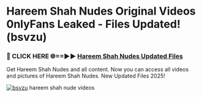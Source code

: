 # Hareem Shah Nudes Original Videos 0nlyFans Leaked - Files Updated! (bsvzu)

<h3>🔴 CLICK HERE 🌐==►► <a href="https://tinyurl.com/5h6xmrr3" rel="nofollow">Hareem Shah Nudes Updated Files</a></h3>

Get Hareem Shah Nudes and all content. Now you can access all videos and pictures of Hareem Shah Nudes. New Updated Files 2025!

[![bsvzu](https://i.imgur.com/KVD873Z.gif)](https://tinyurl.com/5h6xmrr3)
hareem shah nude videos